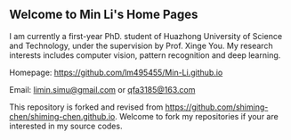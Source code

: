 ## Welcome to Min Li's Home Pages

I am currently a first-year PhD. student of Huazhong University of Science and Technology, under the supervision by Prof. Xinge You. My research interests includes computer vision, pattern recognition and deep learning.

Homepage: https://github.com/lm495455/Min-Li.github.io

Email: limin.simu@gmail.com or qfa3185@163.com

This repository is forked and revised from https://github.com/shiming-chen/shiming-chen.github.io. 
Welcome to fork my repositories if your are interested in my source codes.
